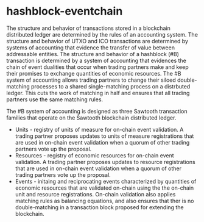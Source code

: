 # hashblock-eventchain
The structure and behavior of transactions stored in a blockchain distributed ledger are determined by the rules of an accounting system. The structure and behavior of UTXO and ICO transactions are determined by systems of accounting that evidence the transfer of value between addressable entities. The structure and behavior of a hashblock (#B) transaction is determined by a system of accounting that evidences the chain of event dualities that occur when trading partners make and keep their promises to exchange quantities of economic resources. The #B system of accounting allows trading partners to change their siloed double-matching processes to a shared single-matching process on a distrbuted ledger. This cuts the work of matching in half and ensures that all trading partners use the same matching rules.

The #B system of accounting is designed as three Sawtooth transaction families that operate on the Sawtooth blockchain distributed ledger.

- Units - registry of units of measure for on-chain event validation. A trading partner proposes updates to units of measure registrations that are used in on-chain event validation when a quorum of other trading partners vote up the proposal.
- Resources - registry of economic resources for on-chain event validation. A trading partner proposes updates to resource registrations that are used in on-chain event validation when a quorum of other trading partners vote up the proposal.
- Events - initaing and reciprocating events characterized by quantities of economic resources that are validated on-chain using the the on-chain unit and resource registrations. On-chain validation also applies matching rules as balancing equations, and also ensures that ther is no double-matching in a transaction block proposed for extending the blockchain. 

